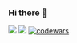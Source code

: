 ### Hi there 👋

<!--
**EugeneKh/EugeneKh** is a ✨ _special_ ✨ repository because its `README.md` (this file) appears on your GitHub profile.

Here are some ideas to get you started:

- 🔭 I’m currently working on ...
- 🌱 I’m currently learning ...
- 👯 I’m looking to collaborate on ...
- 🤔 I’m looking for help with ...
- 💬 Ask me about ...
- 📫 How to reach me: ...
- 😄 Pronouns: ...
- ⚡ Fun fact: ...
-->

![](https://github-readme-stats.vercel.app/api/top-langs/?username=eugenekh&count_private=true&layout=compact&theme=synthwave)
![](https://komarev.com/ghpvc/?username=EugeneKh)
[![codewars](https://www.codewars.com/users/EugeneKh/badges/small)](https://www.codewars.com/users/EugeneKh) 
